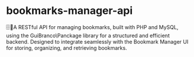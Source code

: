 # bookmarks-manager-api
🗄️🔖A RESTful API for managing bookmarks, built with PHP and MySQL, using the GuiBranco\Panckage library for a structured and efficient backend. Designed to integrate seamlessly with the Bookmark Manager UI for storing, organizing, and retrieving bookmarks.
